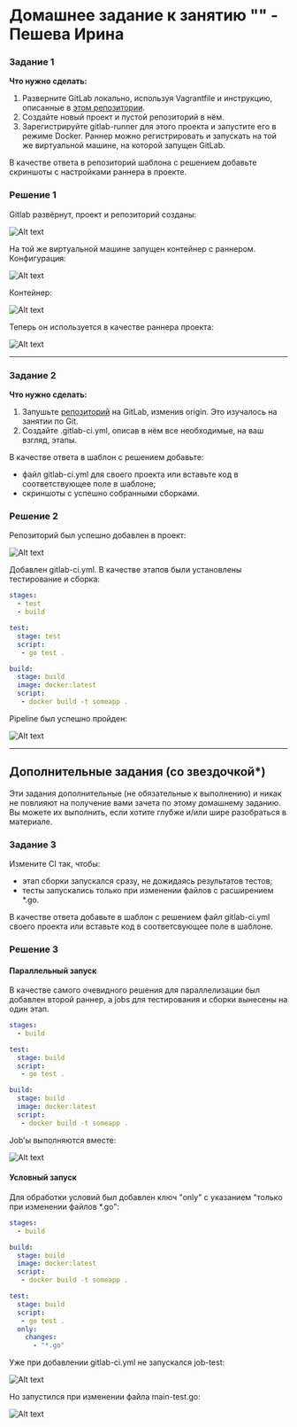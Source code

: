 # Домашнее задание к занятию "" - Пешева Ирина


### Задание 1
**Что нужно сделать:**

1. Разверните GitLab локально, используя Vagrantfile и инструкцию, описанные в [этом репозитории](https://github.com/netology-code/sdvps-materials/tree/main/gitlab).   
2. Создайте новый проект и пустой репозиторий в нём.
3. Зарегистрируйте gitlab-runner для этого проекта и запустите его в режиме Docker. Раннер можно регистрировать и запускать на той же виртуальной машине, на которой запущен GitLab.

В качестве ответа в репозиторий шаблона с решением добавьте скриншоты с настройками раннера в проекте.
### Решение 1

Gitlab развёрнут, проект и репозиторий созданы:

![Alt text](img/1.png)

На той же виртуальной машине запущен контейнер с раннером. Конфигурация:

![Alt text](img/2.png)

Контейнер:

![Alt text](img/3.png)

Теперь он используется в качестве раннера проекта:

![Alt text](img/4.png)


---
### Задание 2
**Что нужно сделать:**

1. Запушьте [репозиторий](https://github.com/netology-code/sdvps-materials/tree/main/gitlab) на GitLab, изменив origin. Это изучалось на занятии по Git.
2. Создайте .gitlab-ci.yml, описав в нём все необходимые, на ваш взгляд, этапы.

В качестве ответа в шаблон с решением добавьте: 
   
 * файл gitlab-ci.yml для своего проекта или вставьте код в соответствующее поле в шаблоне; 
 * скриншоты с успешно собранными сборками.
### Решение 2

Репозиторий был успешно добавлен в проект:

![Alt text](img/5.png)

Добавлен gitlab-ci.yml. В качестве этапов были установлены тестирование и сборка:

```yaml
stages:
  - test
  - build

test:
  stage: test
  script: 
   - go test .

build:
  stage: build
  image: docker:latest
  script:
   - docker build -t someapp .
```

Pipeline был успешно пройден:

![Alt text](img/6.png)

---

## Дополнительные задания (со звездочкой*)

Эти задания дополнительные (не обязательные к выполнению) и никак не повлияют на получение вами зачета по этому домашнему заданию. Вы можете их выполнить, если хотите глубже и/или шире разобраться в материале.

### Задание 3
Измените CI так, чтобы:

 - этап сборки запускался сразу, не дожидаясь результатов тестов;
 - тесты запускались только при изменении файлов с расширением *.go.

В качестве ответа добавьте в шаблон с решением файл gitlab-ci.yml своего проекта или вставьте код в соответсвующее поле в шаблоне.
### Решение 3

#### Параллельный запуск

В качестве самого очевидного решения для параллелизации был добавлен второй раннер, а jobs для тестирования и сборки вынесены на один этап.

```yaml
stages:
  - build

test:
  stage: build
  script: 
   - go test .

build:
  stage: build
  image: docker:latest
  script:
   - docker build -t someapp .
```

Job'ы выполняются вместе:

![Alt text](img/7.png)

#### Условный запуск

Для обработки условий был добавлен ключ "only" с указанием "только при изменении файлов *.go":

```yaml
stages:
  - build

build:
  stage: build
  image: docker:latest
  script:
   - docker build -t someapp .

test:
  stage: build
  script: 
   - go test .
  only:
    changes:
      - "*.go"
```

Уже при добавлении gitlab-ci.yml не запускался job-test:

![Alt text](img/8.png)

Но запустился при изменении файла main-test.go:

![Alt text](img/9.png)